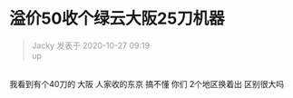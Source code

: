 # 溢价50收个绿云大阪25刀机器


<div class="quote"><blockquote><font color="#999999">Jacky 发表于 2020-10-27 09:19</font><br />
<font color="#999999">up</font></blockquote></div><br />
我看到有个40刀的 大阪 人家收的东京 搞不懂 你们 2个地区换着出 区别很大吗
